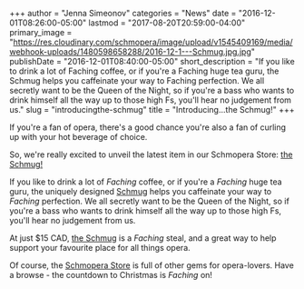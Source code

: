 +++
author = "Jenna Simeonov"
categories = "News"
date = "2016-12-01T08:26:00-05:00"
lastmod = "2017-08-20T20:59:00-04:00"
primary_image = "https://res.cloudinary.com/schmopera/image/upload/v1545409169/media/webhook-uploads/1480598658288/2016-12-1---Schmug.jpg.jpg"
publishDate = "2016-12-01T08:40:00-05:00"
short_description = "If you like to drink a lot of Faching coffee, or if you&#039;re a Faching huge tea guru, the Schmug helps you caffeinate your way to Faching perfection. We all secretly want to be the Queen of the Night, so if you&#039;re a bass who wants to drink himself all the way up to those high Fs, you&#039;ll hear no judgement from us."
slug = "introducingthe-schmug"
title = "Introducing...the Schmug!"
+++

If you're a fan of opera, there's a good chance you're also a fan of curling up with your hot beverage of choice.

So, we're really excited to unveil the latest item in our Schmopera Store: [the Schmug!](https://www.facebook.com/commerce/products/1124425311006825/)

If you like to drink a lot of *Faching* coffee, or if you're a *Faching* huge tea guru, the uniquely designed [Schmug](https://www.facebook.com/commerce/products/1124425311006825/) helps you caffeinate your way to *Faching* perfection. We all secretly want to be the Queen of the Night, so if you're a bass who wants to drink himself all the way up to those high Fs, you'll hear no judgement from us.

At just $15 CAD, [the Schmug](https://www.facebook.com/commerce/products/1124425311006825/) is a *Faching* steal, and a great way to help support your favourite place for all things opera.

Of course, the [Schmopera Store](https://www.facebook.com/pg/schmopera/shop/) is full of other gems for opera-lovers. Have a browse - the countdown to Christmas is *Faching* on!


